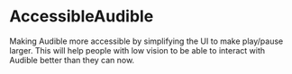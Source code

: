 # AccessibleAudible
Making Audible more accessible by simplifying the UI to make play/pause larger.  This will help people with low vision to be able to interact with Audible better than they can now.
